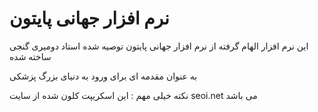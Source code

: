 # نرم افزار جهانی پایتون

این نرم افزار الهام گرفته از نرم افزار جهانی پایتون توصیه شده استاد دومیری گنجی ساخته شده 

به عنوان مقدمه ای برای ورود به دنیای بزرگ پزشکی 



نکته خیلی مهم : این اسکریپت کلون شده از سایت seoi.net می باشد


